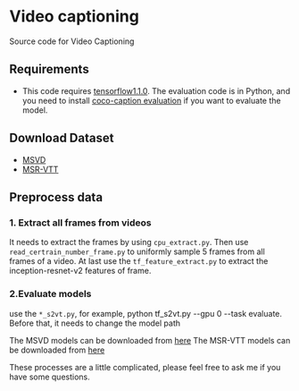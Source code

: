 # Video captioning

Source code for Video Captioning

## Requirements

* This code requires [tensorflow1.1.0](https://storage.googleapis.com/tensorflow/linux/gpu/tensorflow_gpu-1.1.0-cp27-none-linux_x86_64.whl). The evaluation code is in Python, and you need to install [coco-caption evaluation](https://github.com/tylin/coco-caption) if you want to evaluate the model.

## Download Dataset

* [MSVD](https://www.microsoft.com/en-us/download/confirmation.aspx?id=52422)
* [MSR-VTT](http://ms-multimedia-challenge.com/2016/dataset)

## Preprocess data
### 1. Extract all frames from videos
It needs to extract the frames by using `cpu_extract.py`. Then use `read_certrain_number_frame.py` to uniformly sample 5 frames from all frames of a video. At last use the `tf_feature_extract.py` to extract the inception-resnet-v2 features of frame.

### 2.Evaluate models
use the `*_s2vt.py`, for example, python tf_s2vt.py --gpu 0 --task evaluate. Before that, it needs to change the model path

The MSVD models can be downloaded from [here](https://drive.google.com/open?id=199se09ycy1nMF7tCs9R1J-lIA1sHKcHi)
The MSR-VTT models can be downloaded from [here](https://drive.google.com/open?id=16relLI2XWjgoM2kPXN55u2IT23CrEyLz)

These processes are a little complicated, please feel free to ask me if you have some questions.

